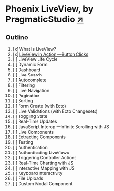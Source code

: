 # Phoenix LiveView, by PragmaticStudio [↗️]

## Outline

1. [x] What Is LiveView?
2. [x] [LiveView in Action —Button Clicks](./notes/02_liveview_in_action.md)
3. [ ] LiveView Life Cycle
4. [ ] Dynamic Form
5. [ ] Dashboard
6. [ ] Live Search
7. [ ] Autocomplete
8. [ ] Filtering
9. [ ] Live Navigation
10. [ ] Pagination
11. [ ] Sorting
12. [ ] Form Create (with Ecto)
13. [ ] Live Validations (with Ecto Changesets)
14. [ ] Toggling State
15. [ ] Real-Time Updates
16. [ ] JavaScript Interop —Infinite Scrolling with JS
17. [ ] Live Components
18. [ ] Extracting Components
19. [ ] Testing
20. [ ] Authentication
21. [ ] Authenticating LiveViews
22. [ ] Triggering Controller Actions
23. [ ] Real-Time Charting with JS
24. [ ] Interactive Mapping with JS
25. [ ] Keyboard Interactivity
26. [ ] File Uploads
27. [ ] Custom Modal Component

[↗️]: https://pragmaticstudio.com/courses/phoenix-liveview
